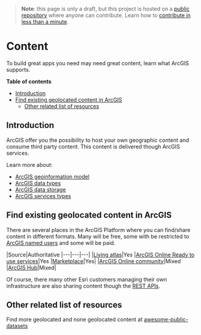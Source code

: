 > **Note**: this page is only a draft, but this project is hosted on a [public repository](https://github.com/hhkaos/awesome-arcgis) where anyone can contribute. Learn how to [contribute in less than a minute](https://github.com/hhkaos/awesome-arcgis/blob/master/CONTRIBUTING.md#contributions).

# Content
To build great apps you need may need great content, learn what ArcGIS supports.

<!-- START doctoc generated TOC please keep comment here to allow auto update -->
<!-- DON'T EDIT THIS SECTION, INSTEAD RE-RUN doctoc TO UPDATE -->
**Table of contents**

- [Introduction](#introduction)
- [Find existing geolocated content in ArcGIS](#find-existing-geolocated-content-in-arcgis)
  - [Other related list of resources](#other-related-list-of-resources)

<!-- END doctoc generated TOC please keep comment here to allow auto update -->

## Introduction

ArcGIS offer you the possibility to host your own geographic content and consume third party content. This content is delivered though ArcGIS services.

Learn more about:

* [ArcGIS geoinformation model](https://doc.arcgis.com/en/arcgis-online/reference/geo-info.htm)
* [ArcGIS data types](data-types/README.md)
* [ArcGIS data storage](data-storage/README.md)
* [ArcGIS services types](service-types/README.md)

## Find existing geolocated content in ArcGIS

There are several places in the ArcGIS Platform where you can find/share content in different formats. Many will be free, some with be restricted to [ArcGIS named users](../name-users/README.md) and some will be paid.

|Source|Authoritative
|---|---|---|
|[Living atlas](../products/living-atlas/README.md)|Yes
|[ArcGIS Online Ready to use services](../products/arcgis-online/rest-apis/ready-to-use-services/README.md)|Yes
|[Marketplace](../products/marketplace/README.md)|Yes|
|[ArcGIS Online community](https://github.com/esri-es/arcgis-developer-tips-and-tricks/tree/master/arcgis-online#tips-and-tricks-arcgis-online)|Mixed
|[ArcGIS Hub](../products/arcgis-hub/README.md)|Mixed|

Of course, there many other Esri customers managing their own infrastructure are also sharing content though the [REST APIs](../../esri/open-vision/open-specifications/arcgis-rest-api/README.md).


## Other related list of resources

Find more geolocated and none geolocated content at [awesome-public-datasets](https://github.com/caesar0301/awesome-public-datasets)
